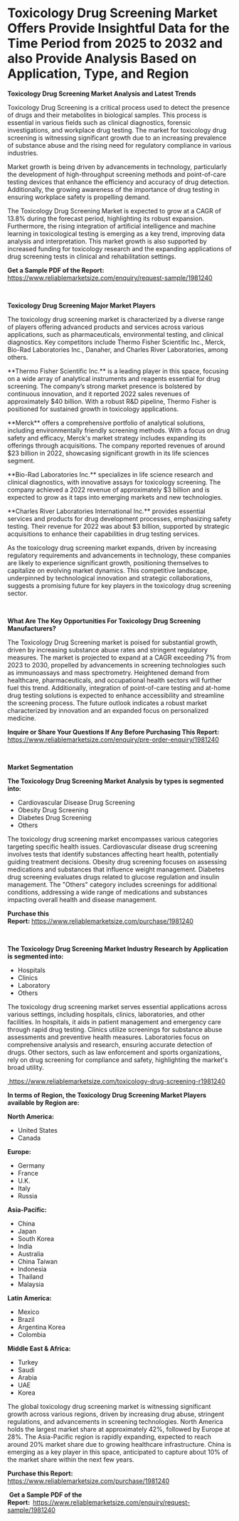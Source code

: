 <p><h1>Toxicology Drug Screening Market Offers Provide Insightful Data for the Time Period from 2025 to 2032 and also Provide Analysis Based on Application, Type, and Region</h1></p><p><strong>Toxicology Drug Screening Market Analysis and Latest Trends</strong></p>
<p><p>Toxicology Drug Screening is a critical process used to detect the presence of drugs and their metabolites in biological samples. This process is essential in various fields such as clinical diagnostics, forensic investigations, and workplace drug testing. The market for toxicology drug screening is witnessing significant growth due to an increasing prevalence of substance abuse and the rising need for regulatory compliance in various industries.</p><p>Market growth is being driven by advancements in technology, particularly the development of high-throughput screening methods and point-of-care testing devices that enhance the efficiency and accuracy of drug detection. Additionally, the growing awareness of the importance of drug testing in ensuring workplace safety is propelling demand. </p><p>The Toxicology Drug Screening Market is expected to grow at a CAGR of 13.8% during the forecast period, highlighting its robust expansion. Furthermore, the rising integration of artificial intelligence and machine learning in toxicological testing is emerging as a key trend, improving data analysis and interpretation. This market growth is also supported by increased funding for toxicology research and the expanding applications of drug screening tests in clinical and rehabilitation settings.</p></p>
<p><strong>Get a Sample PDF of the Report:&nbsp;</strong> <a href="https://www.reliablemarketsize.com/enquiry/request-sample/1981240?utm_campaign=3271&utm_medium=2&utm_source=Github&utm_content=ia&utm_term=13042025&utm_id=toxicology-drug-screening">https://www.reliablemarketsize.com/enquiry/request-sample/1981240</a></p>
<p>&nbsp;</p>
<p><strong>Toxicology Drug Screening Major Market Players</strong></p>
<p><p>The toxicology drug screening market is characterized by a diverse range of players offering advanced products and services across various applications, such as pharmaceuticals, environmental testing, and clinical diagnostics. Key competitors include Thermo Fisher Scientific Inc., Merck, Bio-Rad Laboratories Inc., Danaher, and Charles River Laboratories, among others.</p><p>**Thermo Fisher Scientific Inc.** is a leading player in this space, focusing on a wide array of analytical instruments and reagents essential for drug screening. The company’s strong market presence is bolstered by continuous innovation, and it reported 2022 sales revenues of approximately $40 billion. With a robust R&D pipeline, Thermo Fisher is positioned for sustained growth in toxicology applications.</p><p>**Merck** offers a comprehensive portfolio of analytical solutions, including environmentally friendly screening methods. With a focus on drug safety and efficacy, Merck's market strategy includes expanding its offerings through acquisitions. The company reported revenues of around $23 billion in 2022, showcasing significant growth in its life sciences segment.</p><p>**Bio-Rad Laboratories Inc.** specializes in life science research and clinical diagnostics, with innovative assays for toxicology screening. The company achieved a 2022 revenue of approximately $3 billion and is expected to grow as it taps into emerging markets and new technologies.</p><p>**Charles River Laboratories International Inc.** provides essential services and products for drug development processes, emphasizing safety testing. Their revenue for 2022 was about $3 billion, supported by strategic acquisitions to enhance their capabilities in drug testing services.</p><p>As the toxicology drug screening market expands, driven by increasing regulatory requirements and advancements in technology, these companies are likely to experience significant growth, positioning themselves to capitalize on evolving market dynamics. This competitive landscape, underpinned by technological innovation and strategic collaborations, suggests a promising future for key players in the toxicology drug screening sector.</p></p>
<p>&nbsp;</p>
<p><strong>What Are The Key Opportunities For Toxicology Drug Screening Manufacturers?</strong></p>
<p><p>The Toxicology Drug Screening market is poised for substantial growth, driven by increasing substance abuse rates and stringent regulatory measures. The market is projected to expand at a CAGR exceeding 7% from 2023 to 2030, propelled by advancements in screening technologies such as immunoassays and mass spectrometry. Heightened demand from healthcare, pharmaceuticals, and occupational health sectors will further fuel this trend. Additionally, integration of point-of-care testing and at-home drug testing solutions is expected to enhance accessibility and streamline the screening process. The future outlook indicates a robust market characterized by innovation and an expanded focus on personalized medicine.</p></p>
<p><strong>Inquire or Share Your Questions If Any Before Purchasing This Report:</strong> <a href="https://www.reliablemarketsize.com/enquiry/pre-order-enquiry/1981240?utm_campaign=3271&utm_medium=2&utm_source=Github&utm_content=ia&utm_term=13042025&utm_id=toxicology-drug-screening">https://www.reliablemarketsize.com/enquiry/pre-order-enquiry/1981240</a></p>
<p>&nbsp;</p>
<p><strong>Market Segmentation</strong></p>
<p><strong>The Toxicology Drug Screening Market Analysis by types is segmented into:</strong></p>
<p><ul><li>Cardiovascular Disease Drug Screening</li><li>Obesity Drug Screening</li><li>Diabetes Drug Screening</li><li>Others</li></ul></p>
<p><p>The toxicology drug screening market encompasses various categories targeting specific health issues. Cardiovascular disease drug screening involves tests that identify substances affecting heart health, potentially guiding treatment decisions. Obesity drug screening focuses on assessing medications and substances that influence weight management. Diabetes drug screening evaluates drugs related to glucose regulation and insulin management. The "Others" category includes screenings for additional conditions, addressing a wide range of medications and substances impacting overall health and disease management.</p></p>
<p><strong>Purchase this Report:&nbsp;</strong><a href="https://www.reliablemarketsize.com/purchase/1981240?utm_campaign=3271&utm_medium=2&utm_source=Github&utm_content=ia&utm_term=13042025&utm_id=toxicology-drug-screening">https://www.reliablemarketsize.com/purchase/1981240</a></p>
<p>&nbsp;</p>
<p><strong>The Toxicology Drug Screening Market Industry Research by Application is segmented into:</strong></p>
<p><ul><li>Hospitals</li><li>Clinics</li><li>Laboratory</li><li>Others</li></ul></p>
<p><p>The toxicology drug screening market serves essential applications across various settings, including hospitals, clinics, laboratories, and other facilities. In hospitals, it aids in patient management and emergency care through rapid drug testing. Clinics utilize screenings for substance abuse assessments and preventive health measures. Laboratories focus on comprehensive analysis and research, ensuring accurate detection of drugs. Other sectors, such as law enforcement and sports organizations, rely on drug screening for compliance and safety, highlighting the market's broad utility.</p></p>
<p><a href="https://www.reliablemarketsize.com/toxicology-drug-screening-r1981240?utm_campaign=3271&utm_medium=2&utm_source=Github&utm_content=ia&utm_term=13042025&utm_id=toxicology-drug-screening">&nbsp;https://www.reliablemarketsize.com/toxicology-drug-screening-r1981240</a></p>
<p><strong>In terms of Region, the Toxicology Drug Screening Market Players available by Region are:</strong></p>
<p>
    <p> <strong> North America: </strong>
        <ul>
            <li>United States</li>
            <li>Canada</li>
        </ul>
        </p> 
    <p> <strong> Europe: </strong>
        <ul>
            <li>Germany</li>
            <li>France</li>
            <li>U.K.</li>
            <li>Italy</li>
            <li>Russia</li>
        </ul>
        </p> 
    <p> <strong> Asia-Pacific: </strong>
        <ul>
            <li>China</li>
            <li>Japan</li>
            <li>South Korea</li>
            <li>India</li>
            <li>Australia</li>
            <li>China Taiwan</li>
            <li>Indonesia</li>
            <li>Thailand</li>
            <li>Malaysia</li>
        </ul>
        </p> 
    <p> <strong> Latin America: </strong>
        <ul>
            <li>Mexico</li>
            <li>Brazil</li>
            <li>Argentina Korea</li>
            <li>Colombia</li>
        </ul>
        </p> 
    <p> <strong> Middle East & Africa: </strong>
        <ul>
            <li>Turkey</li>
            <li>Saudi</li>
            <li>Arabia</li>
            <li>UAE</li>
            <li>Korea</li>
        </ul>
    </p>
    </p>
<p><p>The global toxicology drug screening market is witnessing significant growth across various regions, driven by increasing drug abuse, stringent regulations, and advancements in screening technologies. North America holds the largest market share at approximately 42%, followed by Europe at 28%. The Asia-Pacific region is rapidly expanding, expected to reach around 20% market share due to growing healthcare infrastructure. China is emerging as a key player in this space, anticipated to capture about 10% of the market share within the next few years.</p></p>
<p><strong>Purchase this Report: </strong><a href="https://www.reliablemarketsize.com/purchase/1981240?utm_campaign=3271&utm_medium=2&utm_source=Github&utm_content=ia&utm_term=13042025&utm_id=toxicology-drug-screening">https://www.reliablemarketsize.com/purchase/1981240</a></p>
<p>&nbsp;<strong>Get a Sample PDF of the Report:&nbsp;&nbsp;</strong><a href="https://www.reliablemarketsize.com/enquiry/request-sample/1981240?utm_campaign=3271&utm_medium=2&utm_source=Github&utm_content=ia&utm_term=13042025&utm_id=toxicology-drug-screening">https://www.reliablemarketsize.com/enquiry/request-sample/1981240</a></p>
<p><strong></strong></p>
<p><p></p><p></p><p></p></p>